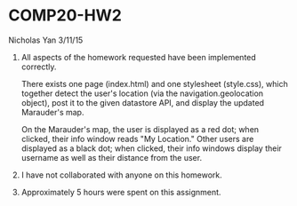 # COMP20-HW2

Nicholas Yan
3/11/15

1.  All aspects of the homework requested have been implemented correctly.

    There exists one page (index.html) and one stylesheet (style.css), which together detect the
    user's location (via the navigation.geolocation object), post it to the given datastore API, 
    and display the updated Marauder's map.

    On the Marauder's map, the user is displayed as a red dot; when clicked, their info window
    reads "My Location." Other users are displayed as a black dot; when clicked, their info windows
    display their username as well as their distance from the user.

2.  I have not collaborated with anyone on this homework.

3.  Approximately 5 hours were spent on this assignment.